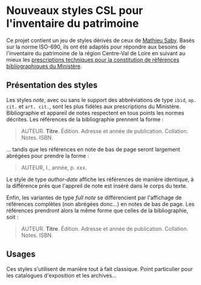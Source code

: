 # Nouveaux styles CSL pour l'inventaire du patrimoine

Ce projet contient un jeu de styles dérivés de ceux de [Mathieu Saby](https://github.com/msaby/wip-zotero-styles). Basés sur la norme ISO-690, ils ont été adaptés pour répondre aux besoins de l'inventaire du patrimoine de la région Centre-Val de Loire en suivant au mieux les [prescriptions techniques pour la constitution de références bibliographiques du Ministère](http://www.culture.gouv.fr/culture/dp/inventaire/extranetIGPC/normes/constit_normesbiblio.pdf).


## Présentation des styles

Les styles *note*, avec ou sans le support des abbréviations de type `ibid`, `op. cit.` et `art. cit.`, sont les plus fidèles aux prescriptions du Ministère. Bibliographie et appareil de notes respectent en tous points les normes décrites. Les références de la bibliographie prennent la forme :
> AUTEUR. **Titre**. Édition. Adresse et année de publication. Collation. Notes. ISBN.

... tandis que les références en note de bas de page seront largement abrégées pour prendre la forme :
> AUTEUR, I., année, p. xxx.

Le style de type *author-date* affiche les références de manière identique, à la différence près que l'appreil de note est inséré dans le corps du texte.

Enfin, les variantes de type *full note* se différencient par l'affichage de références complètes (non abrégées donc...) en notes de bas de page. Les références prendront alors la même forme que celles de la bibliographie, soit : 
> AUTEUR. **Titre**. Édition. Adresse et année de publication. Collation. Notes. ISBN.


## Usages

Ces styles s'utilisent de manière tout à fait classique. Point particulier pour les catalogues d'exposition et les archives... 
